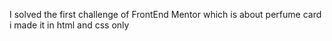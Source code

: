 I solved the first challenge of FrontEnd Mentor which is about perfume card i made it in html and css only
